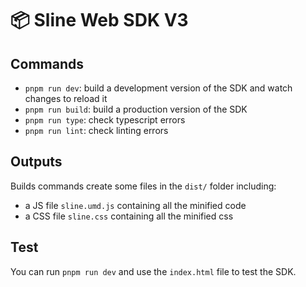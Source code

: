# 📦 Sline Web SDK V3

## Commands

- `pnpm run dev`: build a development version of the SDK and watch changes to reload it
- `pnpm run build`: build a production version of the SDK
- `pnpm run type`: check typescript errors
- `pnpm run lint`: check linting errors

## Outputs

Builds commands create some files in the `dist/` folder including:

- a JS file `sline.umd.js` containing all the minified code
- a CSS file `sline.css` containing all the minified css

## Test

You can run `pnpm run dev` and use the `index.html` file to test the SDK.
